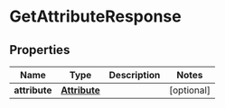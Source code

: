 

# GetAttributeResponse


## Properties

| Name | Type | Description | Notes |
|------------ | ------------- | ------------- | -------------|
|**attribute** | [**Attribute**](Attribute.md) |  |  [optional] |



